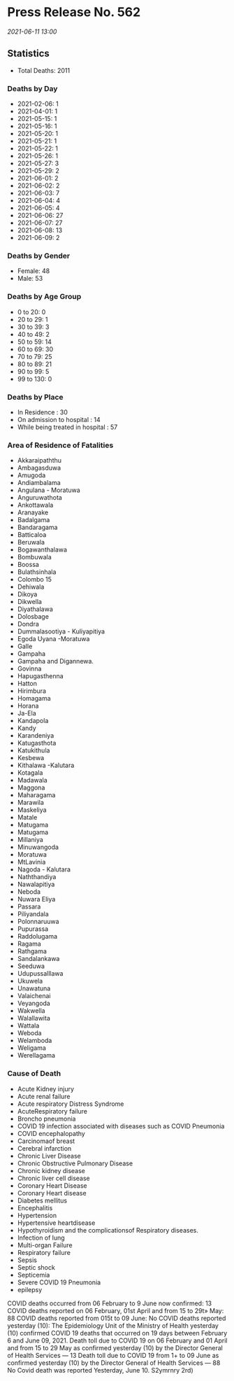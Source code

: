 
# Press Release No. 562
*2021-06-11 13:00*
## Statistics
* Total Deaths: 2011
### Deaths by Day
* 2021-02-06: 1
* 2021-04-01: 1
* 2021-05-15: 1
* 2021-05-16: 1
* 2021-05-20: 1
* 2021-05-21: 1
* 2021-05-22: 1
* 2021-05-26: 1
* 2021-05-27: 3
* 2021-05-29: 2
* 2021-06-01: 2
* 2021-06-02: 2
* 2021-06-03: 7
* 2021-06-04: 4
* 2021-06-05: 4
* 2021-06-06: 27
* 2021-06-07: 27
* 2021-06-08: 13
* 2021-06-09: 2
### Deaths by Gender
* Female: 48
* Male: 53
### Deaths by Age Group
* 0 to 20: 0
* 20 to 29: 1
* 30 to 39: 3
* 40 to 49: 2
* 50 to 59: 14
* 60 to 69: 30
* 70 to 79: 25
* 80 to 89: 21
* 90 to 99: 5
* 99 to 130: 0
### Deaths by Place
* In Residence : 30
* On admission to hospital : 14
* While being treated in hospital : 57
### Area of Residence of Fatalities
* Akkaraipaththu
* Ambagasduwa
* Amugoda
* Andiambalama
* Angulana - Moratuwa
* Anguruwathota
* Ankottawala
* Aranayake
* Badalgama
* Bandaragama
* Batticaloa
* Beruwala
* Bogawanthalawa
* Bombuwala
* Boossa
* Bulathsinhala
* Colombo 15
* Dehiwala
* Dikoya
* Dikwella
* Diyathalawa
* Dolosbage
* Dondra
* Dummalasootiya - Kuliyapitiya
* Egoda Uyana -Moratuwa
* Galle
* Gampaha
* Gampaha and Digannewa.
* Govinna
* Hapugasthenna
* Hatton
* Hirimbura
* Homagama
* Horana
* Ja-Ela
* Kandapola
* Kandy
* Karandeniya
* Katugasthota
* Katukithula
* Kesbewa
* Kithalawa -Kalutara
* Kotagala
* Madawala
* Maggona
* Maharagama
* Marawila
* Maskeliya
* Matale
* Matugama
* Matugama
* Millaniya
* Minuwangoda
* Moratuwa
* MtLavinia
* Nagoda - Kalutara
* Naththandiya
* Nawalapitiya
* Neboda
* Nuwara Eliya
* Passara
* Piliyandala
* Polonnaruuwa
* Pupurassa
* Raddolugama
* Ragama
* Rathgama
* Sandalankawa
* Seeduwa
* Udupussalllawa
* Ukuwela
* Unawatuna
* Valaichenai
* Veyangoda
* Wakwella
* Walallawita
* Wattala
* Weboda
* Welamboda
* Weligama
* Werellagama
### Cause of Death
* Acute Kidney injury
* Acute renal failure
* Acute respiratory Distress Syndrome
* AcuteRespiratory failure
* Broncho pneumonia
* COVID 19 infection associated with diseases such as COVID Pneumonia
* COVID encephalopathy
* Carcinomaof breast
* Cerebral infarction
* Chronic Liver Disease
* Chronic Obstructive Pulmonary Disease
* Chronic kidney disease
* Chronic liver cell disease
* Coronary Heart Disease
* Coronary Heart disease
* Diabetes mellitus
* Encephalitis
* Hypertension
* Hypertensive heartdisease
* Hypothyroidism and the complicationsof Respiratory diseases.
* Infection of lung
* Multi-organ Failure
* Respiratory failure
* Sepsis
* Septic shock
* Septicemia
* Severe COVID 19 Pneumonia
* epilepsy


COVID deaths occurred from 06 February to 9 June now confirmed:
13 COVID deaths reported on 06 February, 01st April and from 15 to 29t» May:
88 COVID deaths reported from 015t to 09 June:
No COVID deaths reported yesterday (10):
The Epidemiology Unit of the Ministry of Health yesterday (10) confirmed COVID 19 deaths that
occurred on 19 days between February 6 and June 09, 2021.
Death toll due to COVID 19 on 06 February and 01 April and from 15 to 29 May as confirmed
yesterday (10) by the Director General of Health Services — 13
Death toll due to COVID 19 from 1+ to 09 June as confirmed yesterday (10) by the Director
General of Health Services — 88
No Covid death was reported Yesterday, June 10.
S2ymrnry 2rd)
    
